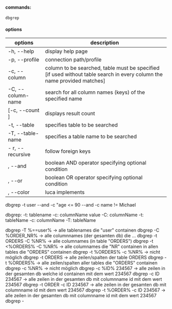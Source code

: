#### commands:

    dbgrep

#### options

| options           | description                                                                                                             |
| ----------------- | ----------------------------------------------------------------------------------------------------------------------- |
| -h, --help        | display help page                                                                                                       |
| -p, --profile     | connection path/profile                                                                                                 |
| -c, --column      | column to be searched, table must be specified [if used without table search in every column the name provided matches] |
| -C, --column-name | search for all column names (keys) of the specified name                                                                |
| [-c, --count ]    | displays result count                                                                                                   |
| -t, --table       | specifies table to be searched                                                                                          |
| -T, --table-name  | specifies a table name to be searched                                                                                   |
| - r, --recursive  | follow foreign keys                                                                                                     |
| , --and           | boolean AND operator specifying optional condition                                                                      |
| , --or            | boolean OR operator specifying optional condition                                                                       |
| , --color         | luca implements                                                                                                         |

dbgrep -t user --and -c "age <= 90 --and -c name != Michael

dbgrep:
 -t: tablename
    -c: columnName
            value
    -C: columnName
-t: tableName
    -c: columnName
-T: tableName




dbgrep -T %==user%                    -> alle tablenames die "user" containen
dbgrep -C %ORDER_NR%                -> alle columnnames (der gesamten db) die ...
dbgrep -t ORDERS -C %NR%            -> alle columnames (in table "ORDERS")
dbgrep -t <%ORDERS% -C %NR%          -> alle columnames die "NR" containen in allen tables die "ORDERS" containen
dbgrep -t %ORDERS% -c %NR%          -> nicht möglich
dbgrep -t ORDERS                    -> alle zeilen/spalten der table ORDERS
dbgrep -t %ORDERS%                  -> alle zeilen/spalten aller tables die "ORDERS" containen
dbgrep -c %NR%                      -> nicht möglich
dbgrep -c %ID% 234567               -> alle zeilen in der gesamten db welche id containen mit dem wert 234567
dbgrep -c ID 234567                 -> alle zeilen in der gesamten db mit columnname id mit dem wert 234567
dbgrep -t ORDER -c ID 234567        -> alle zeilen in der gesamten db mit columnname id mit dem wert 234567
dbgrep -t %ORDER% -c ID 234567      -> alle zeilen in der gesamten db mit columnname id mit dem wert 234567
dbgrep -